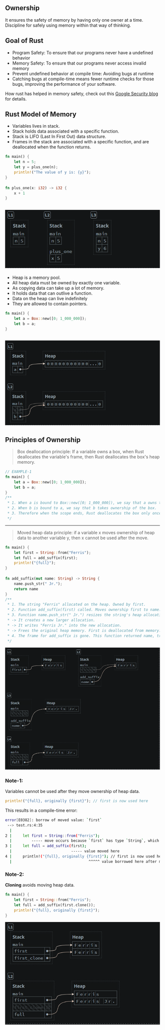 ## Ownership
It ensures the safety of memory by having only one owner at a time. Discipline for safely using memory within that way of thinking.

## Goal of Rust

- Program Safety: To ensure that our programs never have a undefined behavior
- Memory Safety: To ensure that our programs never access invalid memory
- Prevent undefined behavior at compile time: Avoiding bugs at runtime
- Catching bugs at compile-time means fewer runtime checks for those bugs, improving the performance of your software.

How rust has helped in memory safety, check out this [Google Security blog](https://security.googleblog.com/2022/12/memory-safe-languages-in-android-13.html) for details.

## Rust Model of Memory
- Variables lives in stack.
- Stack holds data associated with a specific function.
- Stack is LIFO (Last In First Out) data structure.
- Frames in the stack are associated with a specific function, and are deallocated when the function returns.
``` rust
fn main() {
    let n = 5;
    let y = plus_one(n);
    println!("The value of y is: {y}");
}

fn plus_one(x: i32) -> i32 {
    x + 1
}
```
![Frames and Stack representation](images\stack-code-1.png)
---
- Heap is a memory pool.
- All heap data must be owned by exactly one variable.
- As copying data can take up a lot of memory.
- It holds data that can outlive a function.
- Data on the heap can live indefinitely
- They are allowed to contain pointers.
```rust
fn main() {
    let a = Box::new([0; 1_000_000]);
    let b = a;
}
```
![Heap and Box representation](images\heap-code-2.png)
---

## Principles of Ownership
> Box deallocation principle: If a variable owns a box, when Rust deallocates the variable's frame, then Rust deallocates the box's heap memory.

```rust
// EXAMPLE-1
fn main() {
    let a = Box::new([0; 1_000_000]);
    let b = a;
}
/**
 * 1. When a is bound to Box::new([0; 1_000_000]), we say that a owns the box.
 * 2. When b is bound to a, we say that b takes ownership of the box.
 * 3. Therefore when the scope ends, Rust deallocates the box only once on behalf of b, not a.
 */
```
---

> Moved heap data principle: if a variable x moves ownership of heap data to another variable y, then x cannot be used after the move.

```rust
fn main() {
    let first = String::from("Ferris");
    let full = add_suffix(first);
    println!("{full}");
}

fn add_suffix(mut name: String) -> String {
    name.push_str(" Jr.");
    return name
}
/**
 * 1. The string "Ferris" allocated on the heap. Owned by first.
 * 2. Function add_suffix(first) called. Moves ownership first to name. The string data is not copied, but the pointer to the data is copied.
 * 3. Function name.push_str(" Jr.") resizes the string's heap allocation.
 * -> It creates a new larger allocation.
 * -> It writes "Ferris Jr." into the new allocation.
 * -> Frees the original heap memory. First is deallocated from memory.
 * 4. The frame for add_suffix is gone. This function returned name, transferring ownership of the string to full.
 */
```
![Moved heap data principle](images\moved-data-code-3.png)

### Note-1:
Variables cannot be used after they move ownership of heap data.
```rust
println!("{full}, originally {first}"); // first is now used here
```
This results in a compile-time error:
```bash
error[E0382]: borrow of moved value: `first`
 --> test.rs:4:35
  |
2 |     let first = String::from("Ferris");
  |         ----- move occurs because `first` has type `String`, which does not implement the `Copy` trait
3 |     let full = add_suffix(first);
  |                           ----- value moved here
4 |     println!("{full}, originally {first}"); // first is now used here
  |                                   ^^^^^ value borrowed here after move
```
### Note-2:
**Cloning** avoids moving heap data.
```rust
fn main() {
    let first = String::from("Ferris");
    let full = add_suffix(first.clone());
    println!("{full}, originally {first}");
}
```
![Cloning](images\cloning-code-4.png)


